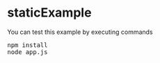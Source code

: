 # staticExample

You can test this example by executing commands 

<pre>
npm install
node app.js
</pre>